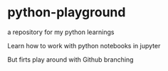 # python-playground
a repository for my python learnings

Learn how to work with python notebooks in jupyter

But firts play around with Github branching
